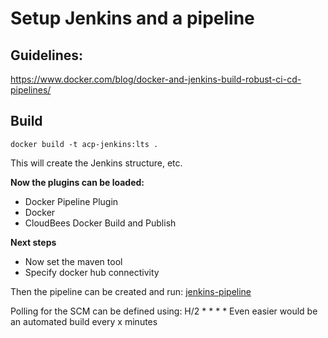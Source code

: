 # Setup Jenkins and a pipeline

## Guidelines: 
https://www.docker.com/blog/docker-and-jenkins-build-robust-ci-cd-pipelines/


## Build
`docker build -t acp-jenkins:lts .`

This will create the Jenkins structure, etc. 


**Now the plugins can be loaded:**

- Docker Pipeline Plugin
- Docker
- CloudBees Docker Build and Publish

**Next steps**
- Now set the maven tool
- Specify docker hub connectivity

Then the pipeline can be created and run:  [jenkins-pipeline](jenkins-pipeline)

Polling for the SCM can be defined using: H/2 * * * *
Even easier would be an automated build every x minutes



